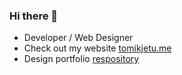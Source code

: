 ### Hi there 👋

- Developer / Web Designer
- Check out my website [tomikjetu.me](https://tomikjetu.me)
- Design portfolio [respository](https://github.com/tomikjetu/tomikjetu)
